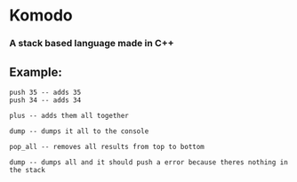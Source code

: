 # Komodo

### A stack based language made in C++

## Example: 

```
push 35 -- adds 35 
push 34 -- adds 34

plus -- adds them all together

dump -- dumps it all to the console

pop_all -- removes all results from top to bottom

dump -- dumps all and it should push a error because theres nothing in the stack
```
